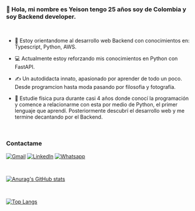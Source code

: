 ### 👋 Hola, mi nombre es Yeison tengo 25 años soy de Colombia y soy Backend developer.

<br>

- 🎨 Estoy orientandome al desarrollo web Backend con conocimientos en: Typescript, Python, AWS.

- 💻 Actualmente estoy reforzando mis conocimientos en Python con FastAPI.

- ✍️ Un autodidacta innato, apasionado por aprender de todo un poco. Desde programcion hasta moda pasando por filosofia y fotografía.

- 🥼 Estudie física pura durante casi 4 años donde conocí la programación y comence a relacionarme con esta por medio de Python, el primer lenguaje que aprendí. Posteriormente descubrí el desarrollo web y me termine decantando por el Backend.

<br>

### Contactame

<a href="mailto:yeisonvillegas07@gmail.com"><img img src="https://img.shields.io/badge/gmail-%23EA4335.svg?style=plastic&logo=gmail&logoColor=white" alt="Gmail"/></a>
<a href="https://www.linkedin.com/in/yeisonvillegas/"><img src="https://img.shields.io/badge/linkedin-%230A66C2.svg?style=plastic&logo=linkedin&logoColor=white" alt="LinkedIn"/></a>
<a href="https://wa.link/pfzds1"><img src="https://img.shields.io/badge/whatsapp-%2325D366.svg?style=plastic&logo=whatsapp&logoColor=white" alt="Whatsapp"/></a>

<br>

[![Anurag's GitHub stats](https://github-readme-stats.vercel.app/api?username=soyeison&show_icons=true&theme=dark)](https://github.com/anuraghazra/github-readme-stats) 

<br>

[![Top Langs](https://github-readme-stats.vercel.app/api/top-langs/?username=soyeison&layout=compact)](https://github.com/anuraghazra/github-readme-stats)





<!--
**soyeison/soyeison** is a ✨ _special_ ✨ repository because its `README.md` (this file) appears on your GitHub profile.

Here are some ideas to get you started:

- 🔭 I’m currently working on ...
- 🌱 I’m currently learning ...
- 👯 I’m looking to collaborate on ...
- 🤔 I’m looking for help with ...
- 💬 Ask me about ...
- 📫 How to reach me: ...
- 😄 Pronouns: ...
- ⚡ Fun fact: ...
-->
